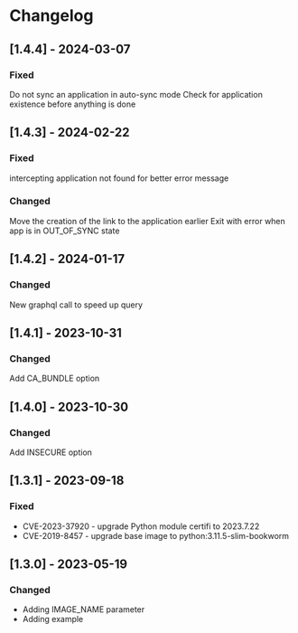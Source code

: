# Changelog

## [1.4.4] - 2024-03-07
### Fixed
Do not sync an application in auto-sync mode
Check for application existence before anything is done

## [1.4.3] - 2024-02-22
### Fixed
intercepting application not found for better error message

### Changed
Move the creation of the link to the application earlier
Exit with error when app is in OUT_OF_SYNC state

## [1.4.2] - 2024-01-17
### Changed
New graphql call to speed up query

## [1.4.1] - 2023-10-31
### Changed
Add CA_BUNDLE option

## [1.4.0] - 2023-10-30
### Changed
Add INSECURE option

## [1.3.1] - 2023-09-18
### Fixed
- CVE-2023-37920 - upgrade Python module certifi to 2023.7.22
- CVE-2019-8457 - upgrade base image to python:3.11.5-slim-bookworm

## [1.3.0] - 2023-05-19
### Changed
- Adding IMAGE_NAME parameter
- Adding example
